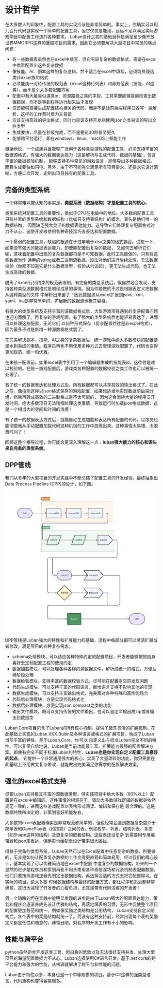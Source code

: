 # 设计哲学

在大多数人的印象中，配置工具的实现应该是非常简单的。事实上，你确实可以用几百行代码就实现一个简单的配置工具，但它仅仅是能用，远远不足以满足实际游戏项目中配置工作流的各种要求。
Luban设计之初的基础目标是满足至少像开放世界MMORPG这样的重度项目的需求，因此它必须要解决大型项目中常见的痛点问题：

- 有一些数据表虽然也在excel中埴写，但它有较复杂的数据格式，需要在excel中优雅配置出这些复杂数据
- 像技能、AI、副本这样的复杂逻辑，并不适合在excel中填写，必须能处理这类非excel族的格式
- 必须能统一对待传统的规范表（excel这种行列表）和非规范表（技能、AI这类），而不是引入多套配置方案
- 配置中有大量类似道具id、资源路径之类的字段，工具需要能够提前检查出数据错误，而不是等到程序运行起来后才发现
- 应该能够直接生成配置结构相关的代码，而是不是让前后端程序员各写一遍解析，这样的工作费时费力又易错
- 应该支持高效的导出格式，同时也应该支持开发期使用json之类易读的导出文件类型
- 生成要快，尽量在秒级完成，而不是要花30秒甚至更久
- 能够跨平台运行，即在windows、linux、macOS上都能工作

概括地说，一个成熟并且能够广泛用于各种类型游戏的配置工具，必须支持丰富的数据源格式，有强大的数据表达能力（这是解析与生成代码、数据的基础），包含丰富的数据校验机制，
能够支持多种常见的游戏语言，能够导出多种数据格式，而且生成要快如闪电。另外，由于不可能完全满足所有项目要求，还要求它设计清晰，方便二次开发，定制出项目独有的配置工具。

## 完备的类型系统

一个非常难以被认知的事实是，**类型系统（数据结构）才是配置工具的核心**。

类型系统对配置工具的重要性，类似于CPU在电脑中的地位。大多数的配置工具只有朴素的类型系统和数据结构（比如只支持表结构）的概念，表头是他们唯一的数据结构，
因而缺乏强大灵活的数据表达能力。这导致它们处理复杂配置格式时力不从心，迫使开发者使用各种奇技淫巧去表达和配置数据。

一个孱弱的配置工具，缺陷的根源在于过早地于xlsx之类的格式耦合。试想一下，如果没有强大的数据表达能力，即使能配置出复杂的数据，
又如何去解析它们呢，意味着配置中出现的复杂数据都将是不可知数据，此时工具能做的，只有将这些数据当作
通用的string或者二进制流数据。没法对他们进行后续处理，无法数据校验（你都不知道它是什么数据类型，校验从何谈起），更无法生成代码，也无法生成高效的数据。

脱离了excel行列约束的规范表限制，有完备的类型系统后，很自然地会发现，支持各种类型源数据格式是顺理成章的事情。因为你要做的不过是根据表定义把数据从这种类型的文件
中解析出来罢了！因此数据源从excel扩展到json、xml、yaml、lua是非常简单的，扩展新的数据源也极其容易。

有强大的类型系统及支持丰富的源数据格式后，大型游戏项目遇到的复杂配置问题也迎刃而解了。再复杂的游戏配置，有了强大的类型系统后也能轻易表达了，进而可以处理这些配置，无论它们
以何种形式保存（复杂配置往往是非excel格式），因为最多不过是新增一种源数据格式罢了。

在完美解决副本、技能、AI之类的复杂数据后，统一游戏中绝大多数模块的配置便是水到渠成的事情。程序员再也不用使用多种方式去管理游戏配置了，代码也变得更加规范、统一和优雅。

在未统一配置前，如果excel表中引用了一个编辑器生成的技能表id，这往往是难以校验的。在统一游戏配置后，游戏类各种配置的数据校验之类工作也可以被统一处理了。

有了统一的数据表达和处理方式后，所有数据都可以共享高效的输出格式了。在此之前，像技能这样以json格式保存的游戏配置，如果想适当地实现数据前后端分组，然后再转成高效的二进制格式是不太可能的，
因为这会消耗大量的程序员开发时间。绝大多数项目无法精细处理这类事情，导致运行时加载json格式数据，这是一个相当大的空间和时间的浪费！

有了统一的数据表达方式后，就能自动生成加载和表达所有配置的代码。程序员也能彻底地从手动配置加载代码这种机械的工作中脱离出来。这种事情太易错、太浪费时间了！

回顾这整个推导过程，你可能会更深入理解这一点：**luban强大能力的核心和源头来自完备的类型系统**。


## DPP管线

我们从多年的大型项目的开发实践中不断总结了配置工具的开发经验，最终抽象出 Data Process Pipeline (DPP)的设计，如下图。


![pipeline](/img/pipeline.jpg)

DPP管线是Luban强大的特性和扩展能力的基础，流程中每部分都可以灵活扩展或者修改，满足项目的各种复杂需求。

- schema处理模块，可以适应各种特殊约定的配置项目，开发者能够按照自身喜好去定制配置工程的使用约定
- 数据加载模块，可以处理各种各样的源数据文件，解析成统一的格式，方便后续阶段处理
- 数据检验模块，支持丰富的数据校验方式，尽可能在配置提交前发现问题
- 代码生成模块，可以支持丰富的代码语言，新增语言支持不影响其他的实现
- 数据生成模块，可以支持丰富输出格式，完美面对各种特殊和高性能场合
- 代码后处理模块，方便实现代码格式化
- 数据后处理模块，方便实现json compact之类的功能
- 输出文件模块，既可以支持传统的文件输出，也可以自定义输出成zip或者输出到数据库


Luban.Core项目包含了Luban的所有核心机制，提供了极其灵活的扩展机制。在此基础上实现的Luban.XXX.Buitin及各种语言或格式的扩展项目，构成了Luban当前丰富的特性。基于Luban.Core，你可以
自定义出与标准Luban完全不同的特性。可以非常自信地说，Luban是当前功能最丰富、扩展能力最强的配置解决方案。即使有完全不同于标准Luban的特性，**Luban也是你实现自定义配置工具最好的起点**。
它提供一个非常通用强大的核心，实现了大量琐碎的功能，你只需要在此基础上不用做太复杂修改，就能做出完美满足你需求的配置解决方案。


## 强化的excel格式支持

尽管Luban支持极其丰富的源数据类型，但实践项目中绝大多数（80%以上）配置是在excel中编辑的。这件事情的根源在于，驱动大多数游戏逻辑的数据是依然规范一致的，进而这些游戏配置以表格形式阅读、编辑和保存是
最合理的。这是数据特性所决定的，非策划喜好所能左右。

大多数的excel表配置确实是非常规范和简单的，但也经常会遇到数据复杂度介于简单表和GamePlay表（如技能）之间的表。例如枚举、列表、结构列表、多态（如Shape这样的结构）及更复杂的嵌套结构。这些表还没复杂
到需要用专用编辑器和json来表达，但确实也给配表设计带来很大困扰。

得益于完备的类型系统，Luban天然可以在Excel配置中任意复杂的数据，所要做的，无非是如何让配置复杂数据的工作变得更直观和简单易用。经过我们的精心设计，基本实现了可以优雅简洁地在excel中配置
中度复杂的数据结构。带来的一个显然的进步是程序员和策划再也不用头疼用各种奇技淫巧和冗余机制去配置数据，他们只要按照游戏逻辑先制定出数据结构，再选择合适的方式去把它配置即可。在实际的项目，绝大多数
时候数据结构与最终的配置方式，都让程序和策划都非常满意。这很大减轻了开发者的心智负担，尤其是带有代码洁癖的开发者！

另一个隐晦的但在实践中能明显发现的进步是由于Luban强大的配置表达能力，策划和程序会逐渐养成先设计优雅的结构，再落地填表的习惯，无形中促使整个项目的配置更加规范和统一。例如像奖励之类结构是公用结构，
Luban支持自定义结构后，各个表中的奖励结构就统一了。而没有这种支持前，经常出现每个表的奖励定义都是任性和随意的，非常丑陋，对程序的开发工作有不小的影响。


## 性能与跨平台

python虽然适合开发这类工具，但自身的低效以及无法很好支持并发，处理大型项目的海量配置数据力不从心。Luban选择使用C#语言开发，基于.net core的跨平台能力和强大的性能，从根源就解决了跨平台和性能的问题。

Luban由于特性众多，本身也是一个中等规模的项目，基于C#这样的强类型语言，代码重构也变得容易很多。
